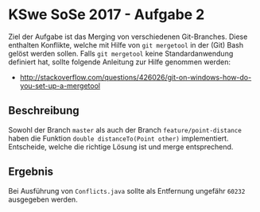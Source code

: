# KSwe SoSe 2017 - Aufgabe 2

Ziel der Aufgabe ist das Merging von verschiedenen Git-Branches. Diese enthalten
Konflikte, welche mit Hilfe von `git mergetool` in der (Git) Bash gelöst werden
sollen. Falls `git mergetool` keine Standardanwendung definiert hat, sollte
folgende Anleitung zur Hilfe genommen werden:

* http://stackoverflow.com/questions/426026/git-on-windows-how-do-you-set-up-a-mergetool

## Beschreibung

Sowohl der Branch `master` als auch der Branch `feature/point-distance` haben
die Funktion `double distanceTo(Point other)` implementiert. Entscheide, welche
die richtige Lösung ist und merge entsprechend.

## Ergebnis

Bei Ausführung von `Conflicts.java` sollte als Entfernung ungefähr `60232`
ausgegeben werden.
